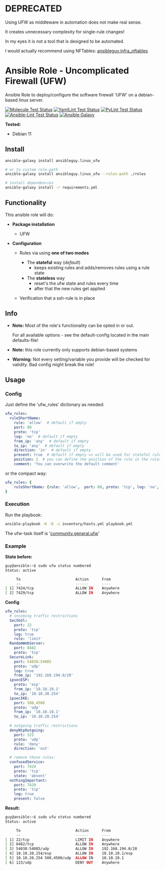 # DEPRECATED

Using UFW as middleware in automation does not make real sense.

It creates unnecessary complexity for single-rule changes!

In my eyes it is not a tool that is designed to be automated.

I would actually recommend using NFTables: [ansibleguy.infra_nftables](https://github.com/ansibleguy/infra_nftables) 

# Ansible Role - Uncomplicated Firewall (UFW)

Ansible Role to deploy/configure the software firewall 'UFW' on a debian-based linux server.

[![Molecule Test Status](https://badges.ansibleguy.net/linux_ufw.molecule.svg)](https://github.com/ansibleguy/_meta_cicd/blob/latest/templates/usr/local/bin/cicd/molecule.sh.j2)
[![YamlLint Test Status](https://badges.ansibleguy.net/linux_ufw.yamllint.svg)](https://github.com/ansibleguy/_meta_cicd/blob/latest/templates/usr/local/bin/cicd/yamllint.sh.j2)
[![PyLint Test Status](https://badges.ansibleguy.net/linux_ufw.pylint.svg)](https://github.com/ansibleguy/_meta_cicd/blob/latest/templates/usr/local/bin/cicd/pylint.sh.j2)
[![Ansible-Lint Test Status](https://badges.ansibleguy.net/linux_ufw.ansiblelint.svg)](https://github.com/ansibleguy/_meta_cicd/blob/latest/templates/usr/local/bin/cicd/ansiblelint.sh.j2)
[![Ansible Galaxy](https://badges.ansibleguy.net/galaxy.badge.svg)](https://galaxy.ansible.com/ui/standalone/roles/ansibleguy/linux_ufw)

**Tested:**
* Debian 11

## Install

```bash
ansible-galaxy install ansibleguy.linux_ufw

# or to custom role-path
ansible-galaxy install ansibleguy.linux_ufw --roles-path ./roles

# install dependencies
ansible-galaxy install -r requirements.yml
```

## Functionality

This ansible role will do:
* **Package installation**
  * UFW


* **Configuration**
  * Rules via using **one of two modes**
    * The **stateful** way (_default_)
      * keeps existing rules and adds/removes rules using a rule state
    * The **stateless** way
      * reset's the ufw state and rules every time
      * after that the new rules get applied


  * Verification that a ssh-rule is in place


## Info

* **Note:** Most of the role's functionality can be opted in or out.

  For all available options - see the default-config located in the main defaults-file!


* **Note:** this role currently only supports debian-based systems


* **Warning:** Not every setting/variable you provide will be checked for validity. Bad config might break the role!


## Usage

### Config

Just define the 'ufw_rules' dictionary as needed:
```yaml
ufw_rules:
  ruleShortName:
    rule: 'allow'  # default if empty
    port: 80
    proto: 'tcp'
    log: 'no'  # default if empty
    from_ip: 'any'  # default if empty
    to_ip: 'any'  # default if empty
    direction: 'in'  # default if empty
    present: true  # default if empty => will be used for stateful rule-check (alias = state: present)
    position: 2  # you can define the position of the rule in the ruleset (alias = insert)
    comment: 'You can overwrite the default comment'
```
or the compact way:
```yaml
ufw_rules: {
    ruleShortName: {rule: 'allow',  port: 80, proto: 'tcp', log: 'no', from_ip: 'any', to_ip: 'any', direction: 'in', state: 'present', position: 2, comment: 'You can overwrite the default comment'}
}
```

### Execution

Run the playbook:
```bash
ansible-playbook -K -D -i inventory/hosts.yml playbook.yml
```

The ufw-task itself is '[community.general.ufw](https://docs.ansible.com/ansible/latest/collections/community/general/ufw_module.html)'

### Example

**State before:**
```bash
guy@ansible:~$ sudo ufw status numbered
Status: active

     To                         Action      From
     --                         ------      ----
[ 1] 7424/tcp                   ALLOW IN    Anywhere                   # Ansible managed - confusedService
[ 2] 7429/tcp                   ALLOW IN    Anywhere                   (log) # Ansible managed - nothingImportant
```

**Config**
```yaml
ufw_rules:
  # incoming traffic restrictions
  SecShöl:
    port: 22
    proto: 'tcp'
    log: true
    rule: 'limit'
  RandomWebServer:
    port: 8482
    proto: 'tcp'
  SecureLink:
    port: 54038:54085
    proto: 'udp'
    log: true
    from_ip: '192.168.194.0/28'
  ipsecESP:
    proto: 'esp'
    from_ip: '10.10.10.1'
    to_ip: '10.10.20.254'
  ipsecIKE:
    port: 500,4500
    proto: 'udp'
    from_ip: '10.10.10.1'
    to_ip: '10.10.20.254'
  
  # outgoing traffic restrictions
  denyNtpOutgoing:
    port: 123
    proto: 'udp'
    rule: 'deny'
    direction: 'out'

  # remove those rules:
  confusedService:
    port: 7424
    proto: 'tcp'
    state: 'absent'
  nothingImportant:
    port: 7429
    proto: 'tcp'
    log: true
    present: false
```

**Result:**
```bash
guy@ansible:~$ sudo ufw status numbered
Status: active

     To                         Action      From
     --                         ------      ----
[ 1] 22/tcp                     LIMIT IN    Anywhere                   (log) # Ansible managed - SecShöl
[ 2] 8482/tcp                   ALLOW IN    Anywhere                   # Ansible managed - RandomWebServer
[ 3] 54038:54085/udp            ALLOW IN    192.168.194.0/28           (log) # Ansible managed - SecureLink
[ 4] 10.10.20.254/esp           ALLOW IN    10.10.10.1/esp             # Ansible managed - ipsecESP
[ 5] 10.10.20.254 500,4500/udp  ALLOW IN    10.10.10.1                 # Ansible managed - ipsecIKE
[ 6] 123/udp                    DENY OUT    Anywhere                   (out) # Ansible managed - denyNtpOutgoing
```
